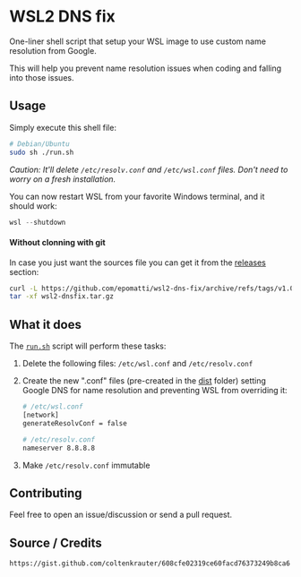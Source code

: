 # WSL2 DNS fix

One-liner shell script that setup your WSL image to use custom name resolution from Google.

This will help you prevent name resolution issues when coding and falling into those issues.

## Usage

Simply execute this shell file:

```bash
# Debian/Ubuntu
sudo sh ./run.sh
```

_Caution: It'll delete `/etc/resolv.conf` and `/etc/wsl.conf` files. Don't need to worry on a fresh installation._

You can now restart WSL from your favorite Windows terminal, and it should work:

```ps1
wsl --shutdown
```

#### Without clonning with git

In case you just want the sources file you can get it from the [releases](https://github.com/epomatti/wsl2-dns-fix/releases) section:

```sh
curl -L https://github.com/epomatti/wsl2-dns-fix/archive/refs/tags/v1.0.0.tar.gz -o wsl2-dnsfix.tar.gz
tar -xf wsl2-dnsfix.tar.gz
```

## What it does

The [`run.sh`](./run.sh) script will perform these tasks:

1. Delete the following files: `/etc/wsl.conf` and `/etc/resolv.conf`
2. Create the new ".conf" files (pre-created in the [dist](./dist/) folder) setting Google DNS for name resolution and preventing WSL from overriding it:

    ```sh
    # /etc/wsl.conf
    [network]
    generateResolvConf = false
    
    # /etc/resolv.conf
    nameserver 8.8.8.8
    ```
    
3. Make `/etc/resolv.conf` immutable

## Contributing

Feel free to open an issue/discussion or send a pull request.

## Source / Credits

```
https://gist.github.com/coltenkrauter/608cfe02319ce60facd76373249b8ca6
```
